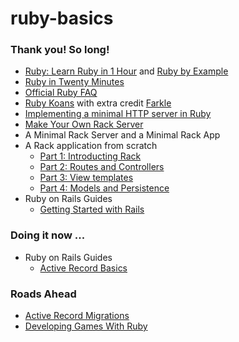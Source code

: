 
# ruby-basics

### Thank you! So long!
- [Ruby: Learn Ruby in 1 Hour](http://xahlee.info/ruby/ruby_basics.html) and [Ruby by Example](http://xahlee.info/ruby/ruby_index.html)
- [Ruby in Twenty Minutes](https://www.ruby-lang.org/en/documentation/quickstart/)
- [Official Ruby FAQ](https://www.ruby-lang.org/en/documentation/faq/)
- [Ruby Koans](http://rubykoans.com/) with extra credit [Farkle](https://en.wikipedia.org/wiki/Farkle)
- [Implementing a minimal HTTP server in Ruby](https://practicingruby.com/articles/implementing-an-http-file-server)
- [Make Your Own Rack Server](http://www.blrice.net/blog/2015/05/31/make-your-own-rack-server/)
- A Minimal Rack Server and a Minimal Rack App
- A Rack application from scratch
  - [Part 1: Introducting Rack](http://tommaso.pavese.me/2016/06/05/a-rack-application-from-scratch-part-1-introducting-rack/)
  - [Part 2: Routes and Controllers](http://tommaso.pavese.me/2016/07/26/a-rack-application-from-scratch-part-2-routes-and-controllers//)
  - [Part 3: View templates](http://tommaso.pavese.me/2016/08/01/a-rack-application-from-scratch-part-3-view-templates/)
  - [Part 4: Models and Persistence](http://tommaso.pavese.me/2016/10/09/a-rack-application-from-scratch-part-4-models-and-persistence/)
- Ruby on Rails Guides
  - [Getting Started with Rails](http://guides.rubyonrails.org/getting_started.html)

### Doing it now ...
- Ruby on Rails Guides
  - [Active Record Basics](http://edgeguides.rubyonrails.org/active_record_basics.html)

### Roads Ahead
- [Active Record Migrations](http://edgeguides.rubyonrails.org/active_record_migrations.html)
- [Developing Games With Ruby](https://leanpub.com/developing-games-with-ruby)
